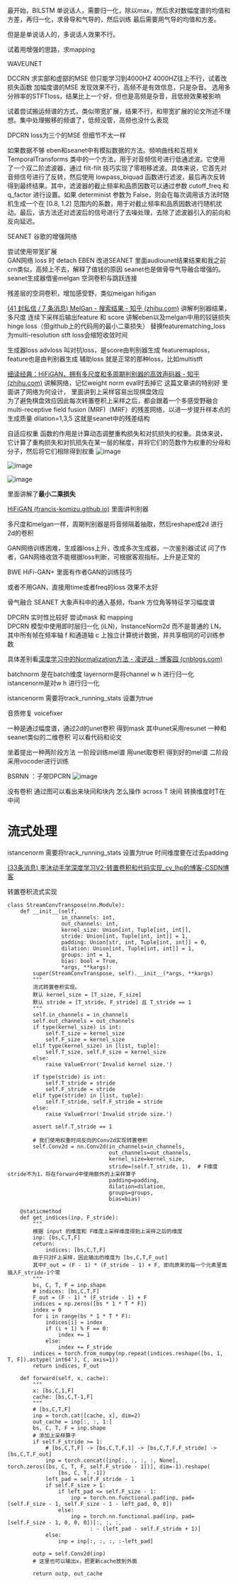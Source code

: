 
最开始，BILSTM 单说话人，需要归一化，除以max，然后求对数幅度谱的均值和方差，再归一化，求骨导和气导的，然后训练
最后需要用气导的均值和方差。

但是是单说话人的，多说话人效果不行。

试着用增强的思路，求mapping



WAVEUNET


DCCRN 求实部和虚部的MSE 但只能学习到4000HZ 4000HZ往上不行，试着改损失函数
加幅度谱的MSE 发现效果不行，高频不是有效信息，只是杂音。
选用多分辨率的STFTloss，结果比上一个好，但也是高频是杂音，且低频效果被影响

试着尝试搬运频谱的方式，类似带宽扩展，结果不行，和带宽扩展的论文所述不理想。集中处理搬移的频谱了，低频没管，高频也没什么表现

DPCRN loss为三个的MSE  但细节不太一样


如果数据不够  eben和seanet中有模拟数据的方法。频响曲线和互相关 TemporalTransforms 类中的一个方法，用于对音频信号进行低通滤波。它使用了一个双二阶滤波器，通过 filt-filt 技巧实现了零相移滤波。具体来说，它首先对音频信号进行了反转，然后使用 lowpass_biquad 函数进行滤波，最后再次反转得到最终结果。其中，滤波器的截止频率和品质因数可以通过参数 cutoff_freq 和 q_factor 进行设置。如果 determinist 参数为 False，则会在每次调用该方法时随机生成一个在 [0.8, 1.2] 范围内的系数，用于对截止频率和品质因数进行随机扰动。最后，该方法还对滤波后的信号进行了去噪处理，去除了滤波器引入的前向和反向延迟。

SEANET  谷歌的增强网络

尝试使用带宽扩展  
GAN网络 loss 时  detach 
EBEN 改进SEANET  里面audiounet结果结果和我之前crn类似，高频上不去，解释了值钱的原因  seanet也是做骨导气导融合增强的。
seanet生成器借鉴melgan 空洞卷积与跳跃连接 

残差层的空洞卷积，增加感受野，类似meigan hifigan 

[(41 封私信 / 7 条消息) MelGan - 搜索结果 - 知乎 (zhihu.com)](https://www.zhihu.com/search?type=content&q=MelGan)   讲解判别器结果，多尺度 连续下采样后输出feature 和 score  讲解eben以及melgan中用的铰链损失hinge loss（但github上的代码用的最小二乘损失）
替换featurematching_loss为multi-resolution stft loss会缩短收敛时间 

生成器loss  advloss 叫对抗loss，是score由判别器生成   featuremaploss，feature也是由判别器生成   辅助loss 就是正常的那种loss，比如multistft

[细读经典：HiFiGAN，拥有多尺度和多周期判别器的高效声码器 - 知乎 (zhihu.com)](https://zhuanlan.zhihu.com/p/406341310)   讲解网络，记忆weight norm eval时去掉它 
这篇文章讲的特别好 里面讲了网络为何设计，
里面讲到上采样容易出现棋盘效应  
为了避免棋盘效应因此每次转置卷积上采样之后，都会跟着一个多感受野融合multi-receptive field fusion (MRF)（MRF）的残差网络，以进一步提升样本点的生成质量  dilation=1,3,5 这就是seanet中的残差结构

自适应权重  函数的作用是计算动态调整重构损失和对抗损失的权重。具体来说，它计算了重构损失和对抗损失在某一层的梯度，并将它们的范数作为权重的分母和分子，然后将它们相除得到权重
![image](https://cdn.staticaly.com/gh/andyye1999/picx-images-hosting@master/20230516/image.34g60oc5c540.webp)


![image](https://cdn.staticaly.com/gh/andyye1999/picx-images-hosting@master/20230522/image.3nm7b04viqi0.webp)


![image](https://cdn.staticaly.com/gh/andyye1999/picx-images-hosting@master/20230522/image.55ggt1pn24c0.webp)

里面讲解了**最小二乘损失**

[HiFiGAN (francis-komizu.github.io)](https://francis-komizu.github.io/notes/speech-synthesis/vocoder/hifigan/HiFiGAN.html)  里面讲判别器

多尺度和melgan一样，周期判别器是将音频隔着抽取，然后reshape成2d 进行2d的卷积

GAN网络训练困难，生成器loss上升，改成多次生成器，一次鉴别器试试 问了作者，GAN网络收敛不能根据loss判断，可根据客观指标。上升是正常的

BWE  HiFi-GAN+ 里面有作者GAN的训练技巧


或者不用GAN，直接用time或者freq的loss 效果不太好


骨气融合 SEANET   大象声科中的通入基频，fbank 方位角等特征学习幅度谱

DPCRN  实时性比较好 尝试mask 和 mapping  
DPCRN 模型中使用即时层归一化 (iLN)，InstanceNorm2d 而不是普通的 LN，其中所有帧在频率轴 f 和通道轴 c 上独立计算统计数据，并共享相同的可训练参数

具体差别看[深度学习中的Normalization方法 - 凌逆战 - 博客园 (cnblogs.com)](https://www.cnblogs.com/lxp-never/p/11566064.html#blogTitle5)

batchnorm 是在batch维度 layernorm是将channel w h 进行归一化  istancenorm是对w h 进行归一化

istancenorm 需要将track_running_stats 设置为true

音质修复 voicefixer  

一种是通过幅度谱，通过2d的unet卷积 得到mask  其中unet采用resunet 一种和seanet类似的二维卷积  可以看代码和论文

坐着提出一种两阶段方法 一阶段训练mel谱 用unet取卷积 得到好的mel谱 二阶段采用vocoder进行训练 

BSRNN ：子带DPCRN 
![image](https://user-images.githubusercontent.com/123350717/214468836-54b8c5cf-a670-4bd9-add9-f95f48a4a673.png)

没有卷积 通过图可以看出来块间和块内 怎么操作
across T 块间 转换维度时T在中间

# 流式处理
istancenorm 需要将track_running_stats 设置为true
时间维度要在过去padding

[(33条消息) 李沐动手学深度学习V2-转置卷积和代码实现_cv_lhp的博客-CSDN博客](https://blog.csdn.net/flyingluohaipeng/article/details/125230277#:~:text=%E5%AF%B9%E8%BE%93%E5%85%A5%E7%9F%A9%E9%98%B5X%E5%92%8C%E5%8D%B7%E7%A7%AF%E6%A0%B8%E7%9F%A9%E9%98%B5K%E5%AE%9E%E7%8E%B0%E5%9F%BA%E6%9C%AC%E7%9A%84%E8%BD%AC%E7%BD%AE%E5%8D%B7%E7%A7%AF%E8%BF%90%E7%AE%97%EF%BC%8C%E4%B8%8E%E9%80%9A%E8%BF%87%E5%8D%B7%E7%A7%AF%E6%A0%B8%E2%80%9C%E5%87%8F%E5%B0%91%E2%80%9D%E8%BE%93%E5%85%A5%E5%85%83%E7%B4%A0%E7%9A%84%E5%B8%B8%E8%A7%84%E5%8D%B7%E7%A7%AF%E7%9B%B8%E6%AF%94%EF%BC%8C%E8%BD%AC%E7%BD%AE%E5%8D%B7%E7%A7%AF%E9%80%9A%E8%BF%87%E5%8D%B7%E7%A7%AF%E6%A0%B8%E2%80%9C%E5%B9%BF%E6%92%AD%E2%80%9D%E8%BE%93%E5%85%A5%E5%85%83%E7%B4%A0%EF%BC%8C%E4%BB%8E%E8%80%8C%E4%BA%A7%E7%94%9F%E5%A4%A7%E4%BA%8E%E8%BE%93%E5%85%A5%E7%9A%84%E8%BE%93%E5%87%BA%E3%80%82%20import%20torch%20import%20d2l.torch,from%20torch%20import%20nn%20%23%E6%AD%A4%E5%AE%9E%E7%8E%B0%E6%98%AF%E5%9F%BA%E6%9C%AC%E7%9A%84%E4%BA%8C%E7%BB%B4%E8%BD%AC%E7%BD%AE%E5%8D%B7%E7%A7%AF%E8%BF%90%E7%AE%97%E3%80%82)

转置卷积流式实现
```
class StreamConvTranspose(nn.Module):
    def __init__(self,
                 in_channels: int,
                 out_channels: int,
                 kernel_size: Union[int, Tuple[int, int]],
                 stride: Union[int, Tuple[int, int]] = 1,
                 padding: Union[str, int, Tuple[int, int]] = 0,
                 dilation: Union[int, Tuple[int, int]] = 1,
                 groups: int = 1,
                 bias: bool = True,
                 *args, **kargs):
        super(StreamConvTranspose, self).__init__(*args, **kargs)
        """
        流式转置卷积实现。
        默认 kernel_size = [T_size, F_size]
        默认 stride = [T_stride, F_stride] 且 T_stride == 1
        """
        self.in_channels = in_channels
        self.out_channels = out_channels
        if type(kernel_size) is int:
            self.T_size = kernel_size
            self.F_size = kernel_size
        elif type(kernel_size) in [list, tuple]:
            self.T_size, self.F_size = kernel_size
        else:
            raise ValueError('Invalid kernel size.')

        if type(stride) is int:
            self.T_stride = stride
            self.F_stride = stride
        elif type(stride) in [list, tuple]:
            self.T_stride, self.F_stride = stride
        else:
            raise ValueError('Invalid stride size.')

        assert self.T_stride == 1

        # 我们使用权重时间反向的Conv2d实现转置卷积
        self.Conv2d = nn.Conv2d(in_channels=in_channels,
                                out_channels=out_channels,
                                kernel_size=kernel_size,
                                stride=(self.T_stride, 1),  # F维度stride不为1，将在forward中使用额外的上采样算子
                                padding=padding,
                                dilation=dilation,
                                groups=groups,
                                bias=bias)

    @staticmethod
    def get_indices(inp, F_stride):
        """
        根据 input 的维度和 F维度上采样维度得到上采样之后的维度
        inp: [bs,C,T,F]
        return:
            indices: [bs,C,T,F]
        由于只对F上采样，因此输出的维度为 [bs,C,T,F_out]
        其中F_out = (F - 1) * (F_stride - 1) + F, 即向原来的每一个元素里面插入F_stride-1个零
        """
        bs, C, T, F = inp.shape
        # indices: [bs,C,T,F]
        F_out = (F - 1) * (F_stride - 1) + F
        indices = np.zeros([bs * 1 * T * F])
        index = 0
        for i in range(bs * 1 * T * F):
            indices[i] = index
            if (i + 1) % F == 0:
                index += 1
            else:
                index += F_stride
        indices = torch.from_numpy(np.repeat(indices.reshape([bs, 1, T, F]).astype('int64'), C, axis=1))
        return indices, F_out

    def forward(self, x, cache):
        """
        x: [bs,C,1,F]
        cache: [bs,C,T-1,F]
        """
        # [bs,C,T,F]
        inp = torch.cat([cache, x], dim=2)
        out_cache = inp[:, :, 1:]
        bs, C, T, F = inp.shape
        # 添加上采样算子
        if self.F_stride >= 1:
            # [bs,C,T,F] -> [bs,C,T,F,1] -> [bs,C,T,F,F_stride] -> [bs,C,T,F_out]
            inp = torch.concat([inp[:, :, :, :, None], torch.zeros([bs, C, T, F, self.F_stride - 1])], dim=-1).reshape(
                [bs, C, T, -1])
            left_pad = self.F_stride - 1
            if self.F_size > 1:
                if left_pad <= self.F_size - 1:
                    inp = torch.nn.functional.pad(inp, pad=[self.F_size - 1, self.F_size - 1 - left_pad, 0, 0])
                else:
                    inp = torch.nn.functional.pad(inp, pad=[self.F_size - 1, 0, 0, 0])[:, :, :,
                          : - (left_pad - self.F_stride + 1)]
            else:
                inp = inp[:, :, :, :-left_pad]

        outp = self.Conv2d(inp)
        # 这里也可以输出x，把更新cache放到外面

        return outp, out_cache
```

